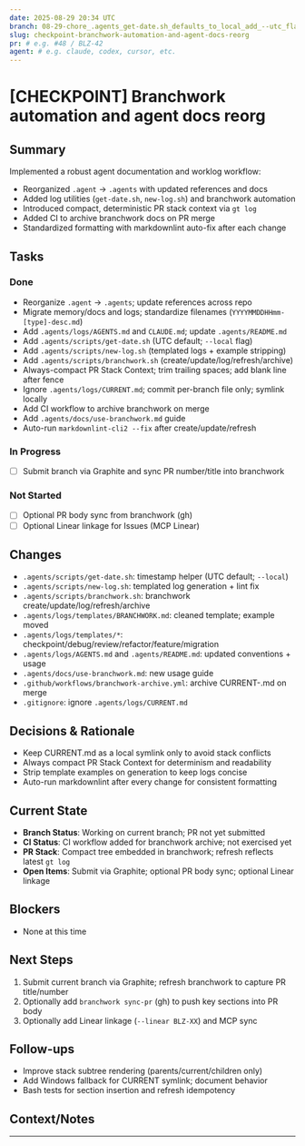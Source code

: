 ```yaml
---
date: 2025-08-29 20:34 UTC
branch: 08-29-chore_.agents_get-date.sh_defaults_to_local_add_--utc_flag
slug: checkpoint-branchwork-automation-and-agent-docs-reorg
pr: # e.g. #48 / BLZ-42
agent: # e.g. claude, codex, cursor, etc.
---
```


# [CHECKPOINT] Branchwork automation and agent docs reorg

## Summary

Implemented a robust agent documentation and worklog workflow:

- Reorganized `.agent` → `.agents` with updated references and docs
- Added log utilities (`get-date.sh`, `new-log.sh`) and branchwork automation
- Introduced compact, deterministic PR stack context via `gt log`
- Added CI to archive branchwork docs on PR merge
- Standardized formatting with markdownlint auto-fix after each change

## Tasks
<!-- Use CLOSES: #123 / BLZ-45 for completed issues -->
<!-- Use ADDRESSES: #123 / BLZ-45 for partial work -->
<!-- Use RELATED: #123 / BLZ-45 for related but not closing -->

### Done

- Reorganize `.agent` → `.agents`; update references across repo
- Migrate memory/docs and logs; standardize filenames (`YYYYMMDDHHmm-[type]-desc.md`)
- Add `.agents/logs/AGENTS.md` and `CLAUDE.md`; update `.agents/README.md`
- Add `.agents/scripts/get-date.sh` (UTC default; `--local` flag)
- Add `.agents/scripts/new-log.sh` (templated logs + example stripping)
- Add `.agents/scripts/branchwork.sh` (create/update/log/refresh/archive)
- Always-compact PR Stack Context; trim trailing spaces; add blank line after fence
- Ignore `.agents/logs/CURRENT.md`; commit per-branch file only; symlink locally
- Add CI workflow to archive branchwork on merge
- Add `.agents/docs/use-branchwork.md` guide
- Auto-run `markdownlint-cli2 --fix` after create/update/refresh

### In Progress

- [ ] Submit branch via Graphite and sync PR number/title into branchwork

### Not Started

- [ ] Optional PR body sync from branchwork (gh)
- [ ] Optional Linear linkage for Issues (MCP Linear)

## Changes
<!-- Include files changed with brief descriptions -->

- `.agents/scripts/get-date.sh`: timestamp helper (UTC default; `--local`)
- `.agents/scripts/new-log.sh`: templated log generation + lint fix
- `.agents/scripts/branchwork.sh`: branchwork create/update/log/refresh/archive
- `.agents/logs/templates/BRANCHWORK.md`: cleaned template; example moved
- `.agents/logs/templates/*`: checkpoint/debug/review/refactor/feature/migration
- `.agents/logs/AGENTS.md` and `.agents/README.md`: updated conventions + usage
- `.agents/docs/use-branchwork.md`: new usage guide
- `.github/workflows/branchwork-archive.yml`: archive CURRENT-<branch>.md on merge
- `.gitignore`: ignore `.agents/logs/CURRENT.md`

## Decisions & Rationale
<!-- Key technical decisions and why they were made -->

- Keep CURRENT.md as a local symlink only to avoid stack conflicts
- Always compact PR Stack Context for determinism and readability
- Strip template examples on generation to keep logs concise
- Auto-run markdownlint after every change for consistent formatting

## Current State

- **Branch Status**: Working on current branch; PR not yet submitted
- **CI Status**: CI workflow added for branchwork archive; not exercised yet
- **PR Stack**: Compact tree embedded in branchwork; refresh reflects latest `gt log`
- **Open Items**: Submit via Graphite; optional PR body sync; optional Linear linkage

## Blockers
<!-- What's preventing progress, if anything -->

- None at this time

## Next Steps

1. Submit current branch via Graphite; refresh branchwork to capture PR title/number
2. Optionally add `branchwork sync-pr` (gh) to push key sections into PR body
3. Optionally add Linear linkage (`--linear BLZ-XX`) and MCP sync

## Follow-ups
<!-- Non-critical items discovered during work to circle back to -->

- Improve stack subtree rendering (parents/current/children only)
- Add Windows fallback for CURRENT symlink; document behavior
- Bash tests for section insertion and refresh idempotency

## Context/Notes

---

